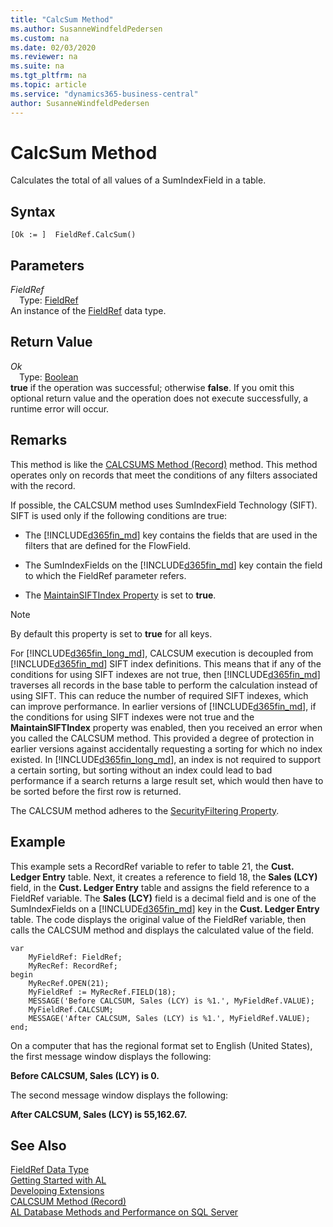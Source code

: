 ```yaml
---
title: "CalcSum Method"
ms.author: SusanneWindfeldPedersen
ms.custom: na
ms.date: 02/03/2020
ms.reviewer: na
ms.suite: na
ms.tgt_pltfrm: na
ms.topic: article
ms.service: "dynamics365-business-central"
author: SusanneWindfeldPedersen
---
```

[//]: # (START>DO_NOT_EDIT)
[//]: # (IMPORTANT:Do not edit any of the content between here and the END>DO_NOT_EDIT.)
[//]: # (Any modifications should be made in the .xml files in the ModernDev repo.)
# CalcSum Method
Calculates the total of all values of a SumIndexField in a table.


## Syntax
```
[Ok := ]  FieldRef.CalcSum()
```

## Parameters
*FieldRef*  
&emsp;Type: [FieldRef](fieldref-data-type.md)  
An instance of the [FieldRef](fieldref-data-type.md) data type.  

## Return Value
*Ok*  
&emsp;Type: [Boolean](../boolean/boolean-data-type.md)  
**true** if the operation was successful; otherwise **false**.  If you omit this optional return value and the operation does not execute successfully, a runtime error will occur.    


[//]: # (IMPORTANT: END>DO_NOT_EDIT)

## Remarks  
 This method is like the [CALCSUMS Method \(Record\)](../../methods-auto/record/record-calcsums-method.md) method. This method operates only on records that meet the conditions of any filters associated with the record.  

 If possible, the CALCSUM method uses SumIndexField Technology \(SIFT\). SIFT is used only if the following conditions are true:  

-   The [!INCLUDE[d365fin_md](../../includes/d365fin_md.md)] key contains the fields that are used in the filters that are defined for the FlowField.  

-   The SumIndexFields on the [!INCLUDE[d365fin_md](../../includes/d365fin_md.md)] key contain the field to which the FieldRef parameter refers.  

-   The [MaintainSIFTIndex Property](../../properties/devenv-maintainsift-index-property.md) is set to **true**.  

> [!NOTE]  
>  By default this property is set to **true** for all keys.  

 For [!INCLUDE[d365fin_long_md](../../includes/d365fin_long_md.md)], CALCSUM execution is decoupled from [!INCLUDE[d365fin_md](../../includes/d365fin_md.md)] SIFT index definitions. This means that if any of the conditions for using SIFT indexes are not true, then [!INCLUDE[d365fin_md](../../includes/d365fin_md.md)] traverses all records in the base table to perform the calculation instead of using SIFT. This can reduce the number of required SIFT indexes, which can improve performance. In earlier versions of [!INCLUDE[d365fin_md](../../includes/d365fin_md.md)], if the conditions for using SIFT indexes were not true and the **MaintainSIFTIndex** property was enabled, then you received an error when you called the CALCSUM method. This provided a degree of protection in earlier versions against accidentally requesting a sorting for which no index existed. In [!INCLUDE[d365fin_long_md](../../includes/d365fin_long_md.md)], an index is not required to support a certain sorting, but sorting without an index could lead to bad performance if a search returns a large result set, which would then have to be sorted before the first row is returned.  

 The CALCSUM method adheres to the [SecurityFiltering Property](../../properties/devenv-securityfiltering-property.md). <!--For more information about security filters, see [Record-Level Security](record-level-security.md).-->

## Example  
 This example sets a RecordRef variable to refer to table 21, the **Cust. Ledger Entry** table. Next, it creates a reference to field 18, the **Sales \(LCY\)** field, in the **Cust. Ledger Entry** table and assigns the field reference to a FieldRef variable. The **Sales \(LCY\)** field is a decimal field and is one of the SumIndexFields on a [!INCLUDE[d365fin_md](../../includes/d365fin_md.md)] key in the **Cust. Ledger Entry** table. The code displays the original value of the FieldRef variable, then calls the CALCSUM method and displays the calculated value of the field.  

```
var
    MyFieldRef: FieldRef;
    MyRecRef: RecordRef;
begin
    MyRecRef.OPEN(21);  
    MyFieldRef := MyRecRef.FIELD(18);  
    MESSAGE('Before CALCSUM, Sales (LCY) is %1.', MyFieldRef.VALUE);  
    MyFieldRef.CALCSUM;  
    MESSAGE('After CALCSUM, Sales (LCY) is %1.', MyFieldRef.VALUE);  
end;
```  

 On a computer that has the regional format set to English \(United States\), the first message window displays the following:  

 **Before CALCSUM, Sales \(LCY\) is 0.**  

 The second message window displays the following:  

 **After CALCSUM, Sales \(LCY\) is 55,162.67.**  


## See Also
[FieldRef Data Type](fieldref-data-type.md)  
[Getting Started with AL](../../devenv-get-started.md)  
[Developing Extensions](../../devenv-dev-overview.md)  
 [CALCSUM Method (Record)](../record/record-calcsums-method.md)  
[AL Database Methods and Performance on SQL Server](../../../administration/optimize-sql-al-Database-methods-and-performance-on-server.md)